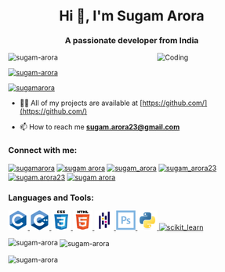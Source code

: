 <h1 align="center">Hi 👋, I'm Sugam Arora</h1>
<h3 align="center">A passionate developer from India</h3>
<img align ="right" alt="Coding"  width="200"  src="https://media-exp1.licdn.com/dms/image/C4D03AQECSqIl1D6-2Q/profile-displayphoto-shrink_800_800/0/1650736197304?e=1673481600&v=beta&t=ForeO3YjfCe7MrpVWvYK7fPQoqcOOuOoLsRWu765Rao">

<p align="left"> <img src="https://komarev.com/ghpvc/?username=sugam-arora&label=Profile%20views&color=0e75b6&style=flat" alt="sugam-arora" /> </p>

<p align="left"> <a href="https://github.com/ryo-ma/github-profile-trophy"><img src="https://github-profile-trophy.vercel.app/?username=sugam-arora" alt="sugam-arora" /></a> </p>

<p align="left"> <a href="https://twitter.com/sugamarora" target="blank"><img src="https://img.shields.io/twitter/follow/sugamarora?logo=twitter&style=for-the-badge" alt="sugamarora" /></a> </p>

- 👨‍💻 All of my projects are available at [https://github.com/](https://github.com/)

- 📫 How to reach me **sugam.arora23@gmail.com**

<h3 align="left">Connect with me:</h3>
<p align="left">
<a href="https://twitter.com/sugamarora" target="blank"><img align="center" src="https://raw.githubusercontent.com/rahuldkjain/github-profile-readme-generator/master/src/images/icons/Social/twitter.svg" alt="sugamarora" height="30" width="40" /></a>
<a href="https://linkedin.com/in/sugam arora" target="blank"><img align="center" src="https://raw.githubusercontent.com/rahuldkjain/github-profile-readme-generator/master/src/images/icons/Social/linked-in-alt.svg" alt="sugam arora" height="30" width="40" /></a>
<a href="https://www.codechef.com/users/sugam_arora" target="blank"><img align="center" src="https://cdn.jsdelivr.net/npm/simple-icons@3.1.0/icons/codechef.svg" alt="sugam_arora" height="30" width="40" /></a>
<a href="https://www.hackerrank.com/sugam_arora23" target="blank"><img align="center" src="https://raw.githubusercontent.com/rahuldkjain/github-profile-readme-generator/master/src/images/icons/Social/hackerrank.svg" alt="sugam_arora23" height="30" width="40" /></a>
<a href="https://codeforces.com/profile/sugam.arora23" target="blank"><img align="center" src="https://raw.githubusercontent.com/rahuldkjain/github-profile-readme-generator/master/src/images/icons/Social/codeforces.svg" alt="sugam.arora23" height="30" width="40" /></a>
<a href="https://www.leetcode.com/sugam arora" target="blank"><img align="center" src="https://raw.githubusercontent.com/rahuldkjain/github-profile-readme-generator/master/src/images/icons/Social/leet-code.svg" alt="sugam arora" height="30" width="40" /></a>
</p>

<h3 align="left">Languages and Tools:</h3>
<p align="left"> <a href="https://www.cprogramming.com/" target="_blank" rel="noreferrer"> <img src="https://raw.githubusercontent.com/devicons/devicon/master/icons/c/c-original.svg" alt="c" width="40" height="40"/> </a> <a href="https://www.w3schools.com/cpp/" target="_blank" rel="noreferrer"> <img src="https://raw.githubusercontent.com/devicons/devicon/master/icons/cplusplus/cplusplus-original.svg" alt="cplusplus" width="40" height="40"/> </a> <a href="https://www.w3schools.com/css/" target="_blank" rel="noreferrer"> <img src="https://raw.githubusercontent.com/devicons/devicon/master/icons/css3/css3-original-wordmark.svg" alt="css3" width="40" height="40"/> </a> <a href="https://www.w3.org/html/" target="_blank" rel="noreferrer"> <img src="https://raw.githubusercontent.com/devicons/devicon/master/icons/html5/html5-original-wordmark.svg" alt="html5" width="40" height="40"/> </a> <a href="https://pandas.pydata.org/" target="_blank" rel="noreferrer"> <img src="https://raw.githubusercontent.com/devicons/devicon/2ae2a900d2f041da66e950e4d48052658d850630/icons/pandas/pandas-original.svg" alt="pandas" width="40" height="40"/> </a> <a href="https://www.photoshop.com/en" target="_blank" rel="noreferrer"> <img src="https://raw.githubusercontent.com/devicons/devicon/master/icons/photoshop/photoshop-line.svg" alt="photoshop" width="40" height="40"/> </a> <a href="https://www.python.org" target="_blank" rel="noreferrer"> <img src="https://raw.githubusercontent.com/devicons/devicon/master/icons/python/python-original.svg" alt="python" width="40" height="40"/> </a> <a href="https://scikit-learn.org/" target="_blank" rel="noreferrer"> <img src="https://upload.wikimedia.org/wikipedia/commons/0/05/Scikit_learn_logo_small.svg" alt="scikit_learn" width="40" height="40"/> </a> </p>

<p><img align="left" src="https://github-readme-stats.vercel.app/api/top-langs?username=sugam-arora&show_icons=true&locale=en&layout=compact" alt="sugam-arora" /></p>

<p>&nbsp;<img align="center" src="https://github-readme-stats.vercel.app/api?username=sugam-arora&show_icons=true&locale=en" alt="sugam-arora" /></p>

<p><img align="center" src="https://github-readme-streak-stats.herokuapp.com/?user=sugam-arora&" alt="sugam-arora" /></p>
